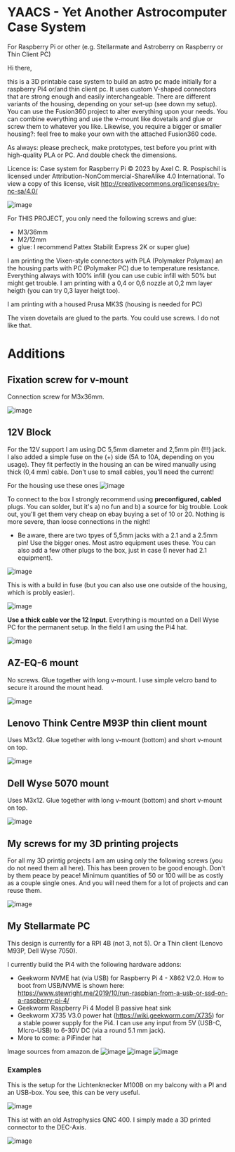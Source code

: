 # YAACS - Yet Another Astrocomputer Case System
For Raspberry Pi or other (e.g. Stellarmate and Astroberry on Raspberry or Thin Client PC)

Hi there,

this is a 3D printable case system to build an astro pc made initially for a raspberry Pi4 or/and thin client pc. It uses custom V-shaped connectors that are strong enough and easily interchangeable. There are different variants of the housing, depending on your set-up (see down my setup). You can use the Fusion360 project to alter everything upon your needs. You can combine everything and use the v-mount like dovetails and glue or screw them to whatever you like. Likewise, you require a bigger or smaller housing?: feel free to make your own with the attached Fusion360 code.

As always: please precheck, make prototypes, test before you print with high-quality PLA or PC. And double check the dimensions.

Licence is: Case system for Raspberry Pi © 2023 by Axel C. R. Pospischil is licensed under Attribution-NonCommercial-ShareAlike 4.0 International. To view a copy of this license, visit http://creativecommons.org/licenses/by-nc-sa/4.0/

![image](https://github.com/apos/case_system_stellarmate_astroberry/assets/456034/1d67b81f-250d-4325-87a3-b2c390186f6e)

For THIS PROJECT, you only need the following screws and glue:
- M3/36mm
- M2/12mm
- glue: I recommend Pattex Stabilit Express 2K or super glue)

I am printing the Vixen-style connectors with PLA  (Polymaker Polymax) an the housing parts with PC (Polymaker PC) due to temperature resistance. 
Everything always with 100% infill (you can use cubic infill with 50% but might get trouble. I am printing with a 0,4 or 0,6 nozzle at 0,2 mm layer heigth (you can try 0,3 layer heigt too).

I am printing with a housed Prusa MK3S (housing is needed for PC)

The vixen dovetails are glued to the parts. You could use screws. I do not like that. 


# Additions
## Fixation screw for v-mount
Connection screw for M3x36mm.

![image](https://github.com/apos/case_system_stellarmate_astroberry/assets/456034/bff28585-f9ef-4151-b5d9-16a0b49b1476)

## 12V Block
For the 12V support I am using DC 5,5mm diameter and 2,5mm pin (!!!) jack. I also added a simple fuse on the (+) side (5A to 10A, depending on you usage). They fit perfectly in the housing an can be wired manually using thick (0,4 mm) cable. Don't use to small cables, you'll need the current!

For the housing use these ones
![image](https://github.com/apos/case_system_stellarmate_astroberry/assets/456034/084c2678-271e-4453-a7ca-155448e8c141)

To connect to the box I strongly recommend using **preconfigured, cabled** plugs. You can solder, but it's a) no fun and b) a source for big trouble. Look out, you'll get them very cheap on ebay buying a set of 10 or 20. Nothing is more severe, than loose connections in the night!
- Be aware, there are two tpyes of 5,5mm jacks with a 2.1 and a 2.5mm pin! Use the bigger ones. Most astro equipment uses these. You can also add a few other plugs to the box, just in case (I never had 2.1 equipment).
  
![image](https://github.com/apos/case_system_stellarmate_astroberry/assets/456034/362cf0e7-f642-473a-9b31-183773268dab)

This is with a build in fuse (but you can also use one outside of the housing, which is probly easier).

![image](https://github.com/apos/case_system_stellarmate_astroberry/assets/456034/2c5b6344-7efc-46dd-a160-1202e7d786ab)

**Use a thick cable vor the 12 Input**. Everything is mounted on a Dell Wyse PC for the permanent setup. In the field I am using the Pi4 hat. 

![image](https://github.com/apos/case_system_stellarmate_astroberry/assets/456034/5290c4b2-2836-4a14-a09e-24ba53eba986)


## AZ-EQ-6 mount 
No screws. Glue together with long v-mount. I use simple velcro band to secure it around the mount head. 

![image](https://github.com/apos/case_system_stellarmate_astroberry/assets/456034/6505208a-0a21-4160-a092-0fff6ed295fe)

## Lenovo Think Centre M93P thin client mount
Uses M3x12. Glue together with long v-mount (bottom) and short v-mount on top. 

![image](https://github.com/apos/case_system_stellarmate_astroberry/assets/456034/08ad83d9-1e7d-45fd-8261-ecd764a5b1ca)

## Dell Wyse 5070 mount
Uses M3x12. Glue together with long v-mount (bottom) and short v-mount on top. 

![image](https://github.com/apos/case_system_stellarmate_astroberry/assets/456034/70754b24-77ff-477e-9c35-93da8a9eb406)


## My screws for my 3D printing projects
For all my 3D printig projects I am am using only the following screws (you do not need them all here). This has been proven to be good enough. Don't by them peace by peace! Minimum quantities of 50 or 100 will be as costly as a couple single ones. And you will need them for a lot of projects and can reuse them. 

![image](https://github.com/apos/case_system_stellarmate_astroberry/assets/456034/894673e6-734c-46ea-9cd9-65c6b7c348e7)


## My Stellarmate PC
This design is currently for a RPI 4B (not 3, not 5). Or a Thin client (Lenovo M93P, Dell Wyse 7050).

I currently build the Pi4 with the following hardware addons: 
 - Geekworm NVME hat (via USB) for Raspberry Pi 4 - X862 V2.0. How to boot from USB/NVME is shown here: https://www.stewright.me/2019/10/run-raspbian-from-a-usb-or-ssd-on-a-raspberry-pi-4/ 
 - Geekworm Raspberry Pi 4 Model B passive heat sink
 - Geekworm X735 V3.0 power hat (https://wiki.geekworm.com/X735) for a stable power supply for the Pi4. I can use any input from 5V (USB-C, MIcro-USB) to 6-30V DC (via a round 5.1 mm jack).
 - More to come: a PiFinder hat


 Image sources from amazon.de
![image](https://github.com/apos/case_system_stellarmate_astroberry/assets/456034/d68de966-a92d-4ed0-97bf-c3a811d86933)
![image](https://github.com/apos/case_system_stellarmate_astroberry/assets/456034/5eeaae78-9746-4423-adb2-ae63e5d9714e)
![image](https://github.com/apos/case_system_stellarmate_astroberry/assets/456034/92c84bb9-a011-4aae-a41f-6eeed7032a0b)


### Examples

This is the setup for the Lichtenknecker M100B on my balcony with a PI and an USB-box. You see, this can be very useful.

![image](https://github.com/apos/case_system_stellarmate_astroberry/assets/456034/ca10f55d-26e7-42b1-befa-68aac09f844f)

This ist with an old Astrophysics QNC 400. I simply made a 3D printed connector to the DEC-Axis.

![image](https://github.com/apos/case_system_stellarmate_astroberry/assets/456034/e17fe38f-594d-44b3-8ea8-ac78ca7f67c3)




